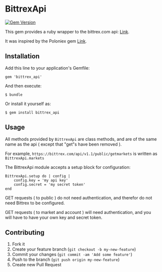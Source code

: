 # BittrexApi

[![Gem Version](https://badge.fury.io/rb/poloniex.png)](http://badge.fury.io/rb/poloniex)

This gem provides a ruby wrapper to the bittrex.com api: [Link](https://bittrex.com/home/api).

It was inspired by the Poloniex gem [Link](https://github.com/Lowest0ne/poloniex).

## Installation

Add this line to your application's Gemfile:

    gem 'bittrex_api'

And then execute:

    $ bundle

Or install it yourself as:

    $ gem install bittrex_api

## Usage

All methods provided by ```BittrexApi``` are class methods, and are of the same name as the api ( except that "get"s have been removed ).

For example, ```https://bittrex.com/api/v1.1/public/getmarkets``` is written as ```BittrexApi.markets```

The BittrexApi module accepts a setup block for configuration:

```
BittrexApi.setup do | config |
    config.key = 'my api key'
    config.secret = 'my secret token'
end
```

GET requests ( to public ) do not need authentication, and therefor do not need Bittrex to be configured.

GET requests ( to market and account ) will need authentication, and you will have to have your own key and secret token.


## Contributing

1. Fork it
2. Create your feature branch (`git checkout -b my-new-feature`)
3. Commit your changes (`git commit -am 'Add some feature'`)
4. Push to the branch (`git push origin my-new-feature`)
5. Create new Pull Request
